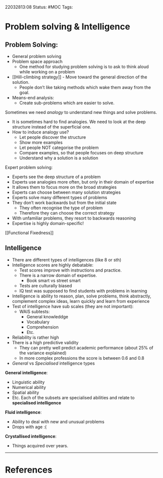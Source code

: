 22032813:08
Status: #MOC
Tags:

# Problem solving & Intelligence

## Problem Solving:
- General problem solving
- Problem space approach
	- One method for studying problem solving is to ask to think aloud while working on a problem
- [[Hill-climbing strategy]] - Move toward the general direction of the solution. 
	- People don’t like taking methods which wake them away from the goal.
- Means-end analysis:
	- Create sub-problems which are easier to solve. 

Sometimes we need *analogy* to understand new things and solve problems.
- It is sometimes hard to find analogies. We need to look at the deep structure instead of the superficial one. 
- How to induce analogy use?
	- Let people discover the structure
	- Show more examples
	- Let people NOT categorise the problem
	- Compare examples, so that people focuses on deep structure
	- Understand why a solution is a solution

Expert problem solving:
- Experts see the deep structure of a problem
- Experts use analogies more often, but only in their domain of expertise
- It allows them to focus more on the broad strategies
- Experts can choose between many solution strategies
- Experts solve many different types of problems
- They don’t work backwards but from the initial state
	- They often recognise the type of problem
	- Therefore they can choose the correct strategy
- With unfamiliar problems, they resort to backwards reasoning
- Expertise is highly domain-specific!

[[Functional Fixedness]]



## Intelligence
- There are different types of intelligences (like 8 or sth)
- Intelligence scores are highly debatable:
	- Test scores improve with instructions and practice. 
	- There is a narrow domain of expertise. 
		- Book smart vs street smart
	- Tests are culturally biased
	- IQ test was supposed to find students with problems in learning 
- Intelligence is ability to reason, plan, solve problems, think abstractly, complement complex ideas, learn quickly and learn from experience
- Test of intelligence have sub scales (they are not important):
	- WAIS subtests:
		-   General knowleddge
		-   Vocabulary
		-   Comprehension
		-   Etc.
- Reliability is rather high
- There is a high predictive validity
	- They can pretty well predict academic performance (about 25% of the variance explained)
	- In more complex professions the score is between 0.6 and 0.8
- *General* vs *Specialised* intelligence types

**General intelligence**:
- Linguistic ability
- Numerical ability
- Spatial ability
- Etc.
Each of the subsets are specialised abilities and relate to **specialised intelligence** 

**Fluid intelligence**:
- Ability to deal with new and unusual problems
- Drops with age :(

**Crystallised intelligence**:
- Things acquired over years. 


---
# References